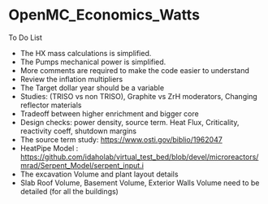# OpenMC_Economics_Watts
To Do List 
- The HX mass calculations is simplified.
- The Pumps mechanical power is simplified.
- More comments are required to make the code easier to understand
- Review the inflation multipliers
- The Target dollar year should be a variable
- Studies: (TRISO vs non TRISO), Graphite vs ZrH moderators, Changing reflector materials
- Tradeoff between higher enrichment and bigger core
- Design checks:  power density, source term. Heat Flux, Criticality, reactivity coeff, shutdown margins
- The source term study: https://www.osti.gov/biblio/1962047
- HeatPipe Model : https://github.com/idaholab/virtual_test_bed/blob/devel/microreactors/mrad/Serpent_Model/serpent_input.i
- The excavation Volume and plant layout details
- Slab Roof Volume, Basement Volume, Exterior Walls Volume need to be detailed (for all the buildings)
